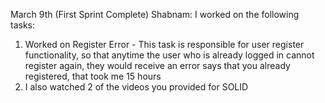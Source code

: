 March 9th (First Sprint Complete)
Shabnam:
I worked on the following tasks:
1. Worked on Register Error - This task is responsible for user register functionality, so that anytime the user who is already logged in cannot register again, they would receive an error says that you already registered, that took me 15 hours
2. I also watched 2 of the videos you provided for SOLID

